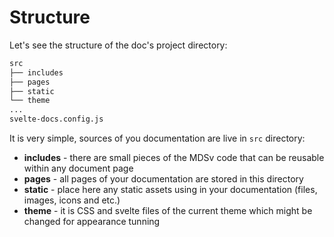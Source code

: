 # Structure

Let's see the structure of the doc's project directory:

```bash
src
├── includes
├── pages
├── static
└── theme   
...
svelte-docs.config.js
```

It is very simple, sources of you documentation are live in `src` directory:

* **includes** - there are small pieces of the MDSv code that can be reusable within any document page
* **pages** - all pages of your documentation are stored in this directory
* **static** - place here any static assets using in your documentation (files, images, icons and etc.)
* **theme** - it is CSS and svelte files of the current theme which might be changed for appearance tunning